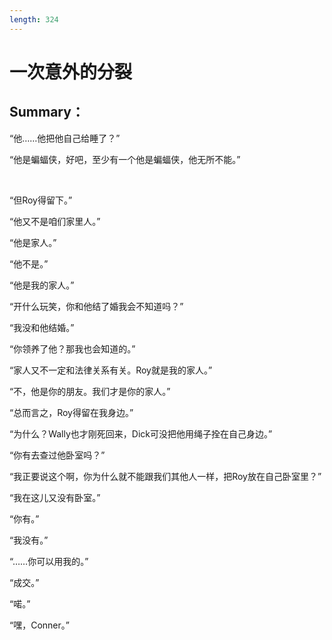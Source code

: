 ```yaml
---
length: 324
---
```


# 一次意外的分裂

## Summary：

“他……他把他自己给睡了？”

“他是蝙蝠侠，好吧，至少有一个他是蝙蝠侠，他无所不能。”

<br>

“但Roy得留下。”

“他又不是咱们家里人。”

“他是家人。”

“他不是。”

“他是我的家人。”

“开什么玩笑，你和他结了婚我会不知道吗？”

“我没和他结婚。”

“你领养了他？那我也会知道的。”

“家人又不一定和法律关系有关。Roy就是我的家人。”

“不，他是你的朋友。我们才是你的家人。”

“总而言之，Roy得留在我身边。”

“为什么？Wally也才刚死回来，Dick可没把他用绳子拴在自己身边。”

“你有去查过他卧室吗？”

“我正要说这个啊，你为什么就不能跟我们其他人一样，把Roy放在自己卧室里？”

“我在这儿又没有卧室。”

“你有。”

“我没有。”

“……你可以用我的。”

“成交。”

“喏。”

“嘿，Conner。”
